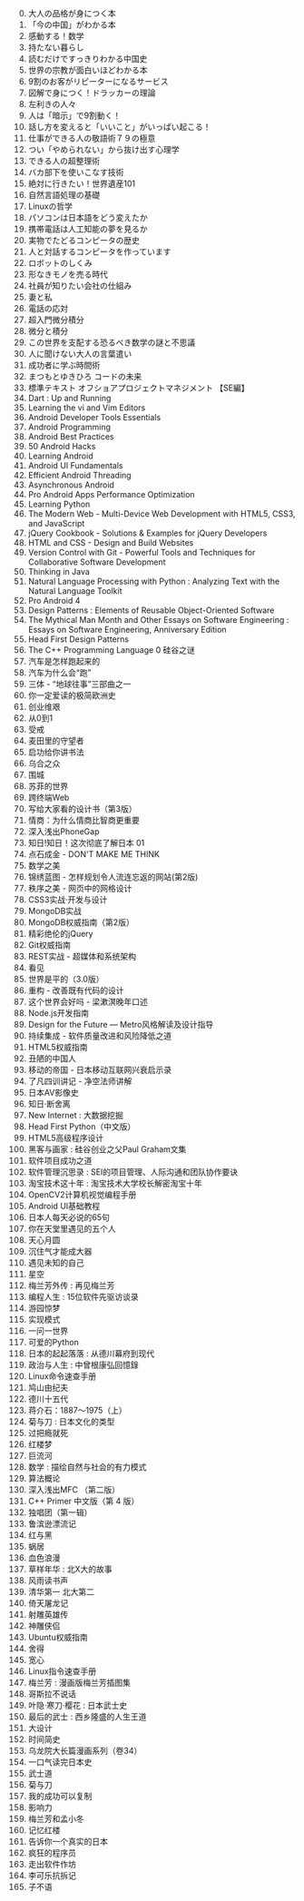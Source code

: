 0. 大人の品格が身につく本
0. 「今の中国」がわかる本
0. 感動する！数学
0. 持たない暮らし
0. 読むだけですっきりわかる中国史
0. 世界の宗教が面白いほどわかる本
0. 9割のお客がリピーターになるサービス
0. 図解で身につく！ドラッカーの理論
0. 左利きの人々
0. 人は「暗示」で9割動く！
0. 話し方を変えると「いいこと」がいっぱい起こる！
0. 仕事ができる人の敬語術７９の極意
0. つい「やめられない」から抜け出す心理学
0. できる人の超整理術
0. バカ部下を使いこなす技術
0. 絶対に行きたい！世界遺産101
0. 自然言語処理の基礎
0. Linuxの哲学
0. パソコンは日本語をどう変えたか
0. 携帯電話は人工知能の夢を見るか
0. 実物でたどるコンピータの歴史
0. 人と対話するコンピータを作っています
0. ロボットのしくみ
0. 形なきモノを売る時代
0. 社員が知りたい会社の仕組み
0. 妻と私
0. 電話の応対
0. 超入門微分積分
0. 微分と積分
0. この世界を支配する恐るべき数学の謎と不思議
0. 人に聞けない大人の言葉遣い
0. 成功者に学ぶ時間術
0. まつもとゆきひろ コードの未来
0. 標準テキスト オフショアプロジェクトマネジメント 【SE編】
0. Dart : Up and Running
0. Learning the vi and Vim Editors
0. Android Developer Tools Essentials
0. Android Programming
0. Android Best Practices
0. 50 Android Hacks
0. Learning Android
0. Android UI Fundamentals
0. Efficient Android Threading
0. Asynchronous Android
0. Pro Android Apps Performance Optimization
0. Learning Python
0. The Modern Web - Multi-Device Web Development with HTML5, CSS3, and JavaScript
0. jQuery Cookbook - Solutions & Examples for jQuery Developers
0. HTML and CSS - Design and Build Websites
0. Version Control with Git - Powerful Tools and Techniques for Collaborative Software Development
0. Thinking in Java
0. Natural Language Processing with Python : Analyzing Text with the Natural Language Toolkit
0. Pro Android 4
0. Design Patterns : Elements of Reusable Object-Oriented Software
0. The Mythical Man Month and Other Essays on Software Engineering : Essays on Software Engineering, Anniversary Edition
0. Head First Design Patterns
0. The C++ Programming Language
0 硅谷之谜
0. 汽车是怎样跑起来的
0. 汽车为什么会“跑”
0. 三体 - “地球往事”三部曲之一
0. 你一定爱读的极简欧洲史
0. 创业维艰
0. 从0到1
0. 受戒
0. 麦田里的守望者
0. 启功给你讲书法
0. 乌合之众
0. 围城
0. 苏菲的世界
0. 跨终端Web
0. 写给大家看的设计书（第3版）
0. 情商：为什么情商比智商更重要
0. 深入浅出PhoneGap
0. 知日!知日！这次彻底了解日本 01 
0. 点石成金 - DON'T MAKE ME THINK
0. 数学之美
0. 锦绣蓝图 - 怎样规划令人流连忘返的网站(第2版)
0. 秩序之美 - 网页中的网格设计
0. CSS3实战·开发与设计
0. MongoDB实战
0. MongoDB权威指南（第2版）
0. 精彩绝伦的jQuery
0. Git权威指南
0. REST实战 - 超媒体和系统架构
0. 看见
0. 世界是平的（3.0版）
0. 重构 - 改善既有代码的设计
0. 这个世界会好吗 - 梁漱溟晚年口述
0. Node.js开发指南
0. Design for the Future — Metro风格解读及设计指导
0. 持续集成 - 软件质量改进和风险降低之道
0. HTML5权威指南
0. 丑陋的中国人
0. 移动的帝国 - 日本移动互联网兴衰启示录
0. 了凡四训讲记 - 净空法师讲解
0. 日本AV影像史
0. 知日·断舍离
0. New Internet : 大数据挖掘
0. Head First Python（中文版）
0. HTML5高级程序设计
0. 黑客与画家 : 硅谷创业之父Paul Graham文集
0. 软件项目成功之道
0. 软件管理沉思录 : SEI的项目管理、人际沟通和团队协作要诀
0. 淘宝技术这十年 : 淘宝技术大学校长解密淘宝十年
0. OpenCV2计算机视觉编程手册
0. Android UI基础教程
0. 日本人每天必说的65句
0. 你在天堂里遇见的五个人 
0. 天心月圆
0. 沉住气才能成大器
0. 遇见未知的自己
0. 星空
0. 梅兰芳外传 : 再见梅兰芳
0. 编程人生 : 15位软件先驱访谈录
0. 游园惊梦
0. 实现模式
0. 一问一世界
0. 可爱的Python
0. 日本的起起落落 : 从德川幕府到现代
0. 政治与人生 : 中曾根康弘回憶錄
0. Linux命令速查手册
0. 鸠山由纪夫
0. 德川十五代
0. 蒋介石：1887～1975（上）
0. 菊与刀 : 日本文化的类型
0. 过把瘾就死
0. 红楼梦
0. 巨流河
0. 数学 : 描绘自然与社会的有力模式
0. 算法概论
0. 深入浅出MFC （第二版）
0. C++ Primer 中文版（第 4 版）
0. 独唱团（第一辑）
0. 鲁滨逊漂流记
0. 红与黑
0. 蜗居
0. 血色浪漫
0. 草样年华 : 北X大的故事
0. 风雨读书声
0. 清华第一 北大第二
0. 倚天屠龙记
0. 射雕英雄传
0. 神雕侠侣
0. Ubuntu权威指南
0. 舍得
0. 宽心
0. Linux指令速查手册
0. 梅兰芳 : 漫画版梅兰芳插图集
0. 哥斯拉不说话
0. 叶隐·寒刀·樱花 : 日本武士史
0. 最后的武士 : 西乡隆盛的人生王道
0. 大设计
0. 时间简史
0. 乌龙院大长篇漫画系列（卷34）
0. 一口气读完日本史
0. 武士道
0. 菊与刀
0. 我的成功可以复制
0. 影响力
0. 梅兰芳和孟小冬
0. 记忆红楼
0. 告诉你一个真实的日本
0. 疯狂的程序员
0. 走出软件作坊
0. 李可乐抗拆记
0. 子不语
